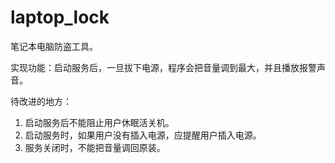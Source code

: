 # laptop_lock
笔记本电脑防盗工具。

实现功能：启动服务后，一旦拔下电源，程序会把音量调到最大，并且播放报警声音。

待改进的地方：
  1. 启动服务后不能阻止用户休眠活关机。
  2. 启动服务时，如果用户没有插入电源，应提醒用户插入电源。
  2. 服务关闭时，不能把音量调回原装。
  

